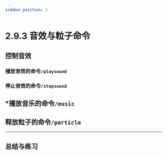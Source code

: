 ```yaml
---
sidebar_position: 3
---
```


# 2.9.3 音效与粒子命令

## 控制音效

### 播放音效的命令`/playsound`

### 停止音效的命令`/stopsound`

## *播放音乐的命令`/music`

## 释放粒子的命令`/particle`

---

## 总结与练习
